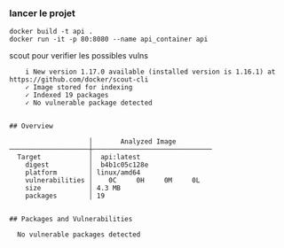 ### lancer le projet

```
docker build -t api .
docker run -it -p 80:8080 --name api_container api
```

scout pour verifier les possibles vulns

```abel@abel ~/Documents/devops/api $ d scout cves api
    i New version 1.17.0 available (installed version is 1.16.1) at https://github.com/docker/scout-cli
    ✓ Image stored for indexing
    ✓ Indexed 19 packages
    ✓ No vulnerable package detected


## Overview

                    │       Analyzed Image
────────────────────┼──────────────────────────────
  Target            │  api:latest
    digest          │  b4b1c05c128e
    platform        │ linux/amd64
    vulnerabilities │    0C     0H     0M     0L
    size            │ 4.3 MB
    packages        │ 19


## Packages and Vulnerabilities

  No vulnerable packages detected
```
